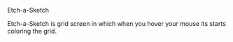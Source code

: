 Etch-a-Sketch

Etch-a-Sketch is grid screen in which when you hover your mouse its starts coloring the grid.

